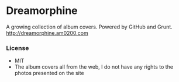 # Dreamorphine
A growing collection of album covers. Powered by GitHub and Grunt. 
http://dreamorphine.am0200.com

### License
- MIT
- The album covers all from the web, I do not have any rights to the photos presented on the site